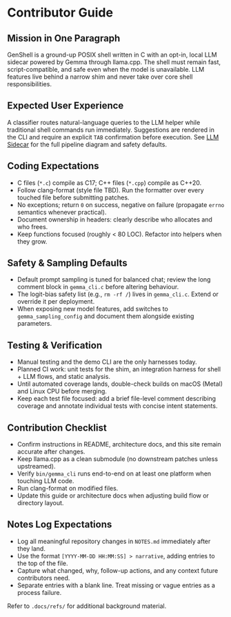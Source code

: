 # Contributor Guide

## Mission in One Paragraph
GenShell is a ground-up POSIX shell written in C with an opt-in, local LLM sidecar powered by Gemma through llama.cpp. The shell must remain fast, script-compatible, and safe even when the model is unavailable. LLM features live behind a narrow shim and never take over core shell responsibilities.

## Expected User Experience
A classifier routes natural-language queries to the LLM helper while traditional shell commands run immediately. Suggestions are rendered in the CLI and require an explicit `TAB` confirmation before execution. See [LLM Sidecar](../guides/llm-sidecar.md) for the full pipeline diagram and safety defaults.

## Coding Expectations
- C files (`*.c`) compile as C17; C++ files (`*.cpp`) compile as C++20.
- Follow clang-format (style file TBD). Run the formatter over every touched file before submitting patches.
- No exceptions; return `0` on success, negative on failure (propagate `errno` semantics whenever practical).
- Document ownership in headers: clearly describe who allocates and who frees.
- Keep functions focused (roughly < 80 LOC). Refactor into helpers when they grow.

## Safety & Sampling Defaults
- Default prompt sampling is tuned for balanced chat; review the long comment block in `gemma_cli.c` before altering behaviour.
- The logit-bias safety list (e.g., `rm -rf /`) lives in `gemma_cli.c`. Extend or override it per deployment.
- When exposing new model features, add switches to `gemma_sampling_config` and document them alongside existing parameters.

## Testing & Verification
- Manual testing and the demo CLI are the only harnesses today.
- Planned CI work: unit tests for the shim, an integration harness for shell + LLM flows, and static analysis.
- Until automated coverage lands, double-check builds on macOS (Metal) and Linux CPU before merging.
- Keep each test file focused: add a brief file-level comment describing coverage and annotate individual tests with concise intent statements.

## Contribution Checklist
- Confirm instructions in README, architecture docs, and this site remain accurate after changes.
- Keep llama.cpp as a clean submodule (no downstream patches unless upstreamed).
- Verify `bin/gemma_cli` runs end-to-end on at least one platform when touching LLM code.
- Run clang-format on modified files.
- Update this guide or architecture docs when adjusting build flow or directory layout.

## Notes Log Expectations
- Log all meaningful repository changes in `NOTES.md` immediately after they land.
- Use the format `[YYYY-MM-DD HH:MM:SS] > narrative`, adding entries to the top of the file.
- Capture what changed, why, follow-up actions, and any context future contributors need.
- Separate entries with a blank line. Treat missing or vague entries as a process failure.

Refer to `.docs/refs/` for additional background material.

